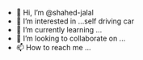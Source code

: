 - 👋 Hi, I’m @shahed-jalal
- 👀 I’m interested in ...self driving car
- 🌱 I’m currently learning ...
- 💞️ I’m looking to collaborate on ...
- 📫 How to reach me ...

<!---
shahed-jalal/shahed-jalal is a ✨ special ✨ repository because its `README.md` (this file) appears on your GitHub profile.
You can click the Preview link to take a look at your changes.
--->
